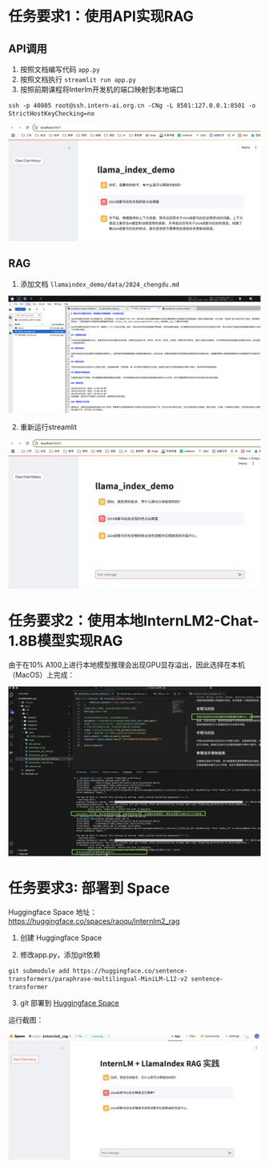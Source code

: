 # 任务要求1：使用API实现RAG

## API调用

1. 按照文档编写代码 `app.py`
1. 按照文档执行 `streamlit run app.py`
2. 按照前期课程将Interlm开发机的端口映射到本地端口
```
ssh -p 40805 root@ssh.intern-ai.org.cn -CNg -L 8501:127.0.0.1:8501 -o StrictHostKeyChecking=no
```

![](imgs/image-1.png)

## RAG

1. 添加文档 `llamaindex_demo/data/2024_chengdu.md`

![](imgs/image-3.png)

2. 重新运行streamlit

![](imgs/image-2.png)

# 任务要求2：使用本地InternLM2-Chat-1.8B模型实现RAG

由于在10% A100上进行本地模型推理会出现GPU显存溢出，因此选择在本机（MacOS）上完成：

![](imgs/image-4.png)

# 任务要求3: 部署到 Space

Huggingface Space 地址：https://huggingface.co/spaces/raoqu/internlm2_rag

1. 创建 Huggingface Space

2. 修改app.py，添加git依赖 
```
git submodule add https://huggingface.co/sentence-transformers/paraphrase-multilingual-MiniLM-L12-v2 sentence-transformer
```

3. git 部署到 [Huggingface Space](https://huggingface.co/spaces/raoqu/internlm2_rag)

运行截图：

![](imgs/image-6.png)
